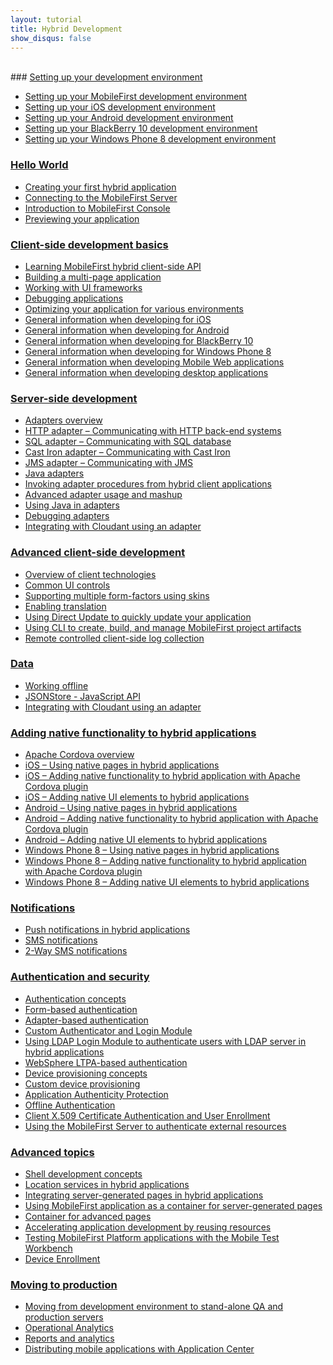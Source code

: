 ```yaml
---
layout: tutorial
title: Hybrid Development
show_disqus: false
---
```

<br>
### <a href="../setting-up-your-development-environment/">Setting up your development environment</a>

* <a href="../setting-up-your-development-environment/setting-mobilefirst-development-environment/">Setting up your MobileFirst development environment</a>
* <a href="../setting-up-your-development-environment/setting-ios-development-environment/">Setting up your iOS development environment</a>
* <a href="../setting-up-your-development-environment/setting-android-development-environment/">Setting up your Android development environment</a>
* <a href="../setting-up-your-development-environment/setting-blackberry-10-development-environment/">Setting up your BlackBerry 10 development environment</a>
* <a href="../setting-up-your-development-environment/setting-windows-phone-8-development-environment/">Setting up your Windows Phone 8 development environment</a>

### <a href="../hello-world/">Hello World</a>

* <a href="../hello-world/creating-your-first-hybrid-application/">Creating your first hybrid application</a>
* <a href="../hello-world/connecting-to-the-mobilefirst-server/">Connecting to the MobileFirst Server</a>
* <a href="../hello-world/mobilefirst-console/">Introduction to MobileFirst Console</a>
* <a href="../hello-world/">Previewing your application</a>

### <a href="../client-side-development-basics/">Client-side development basics</a>

* <a href="../client-side-development-basics/learning-mobilefirst-hybrid-client-side-api/">Learning MobileFirst hybrid client-side API</a>
* <a href="../client-side-development-basics/building-multi-page-application/">Building a multi-page application</a>
* <a href="../client-side-development-basics/working-ui-frameworks/">Working with UI frameworks</a>
* <a href="../client-side-development-basics/debugging-applications/">Debugging applications</a>
* <a href="../client-side-development-basics/optimizing-application-various-environments/">Optimizing your application for various environments</a>
* <a href="../client-side-development-basics/general-information-developing-ios/">General information when developing for iOS</a>
* <a href="../client-side-development-basics/general-information-developing-android/">General information when developing for Android</a>
* <a href="../client-side-development-basics/general-information-developing-blackberry-10/">General information when developing for BlackBerry 10</a>
* <a href="../client-side-development-basics/general-information-developing-windows-phone-8/">General information when developing for Windows Phone 8</a>
* <a href="../client-side-development-basics/general-information-developing-mobile-web-applications/">General information when developing Mobile Web applications</a>
* <a href="../client-side-development-basics/general-information-developing-desktop-applications/">General information when developing desktop applications</a>

### <a href="../server-side-development/">Server-side development</a>

* <a href="../server-side-development/adapter-framework-overview/">Adapters overview</a>
* <a href="../server-side-development/js-http-adapter/">HTTP adapter – Communicating with HTTP back-end systems</a>
* <a href="../server-side-development/js-sql-adapter/">SQL adapter – Communicating with SQL database</a>
* <a href="../server-side-development/js-cast-iron-adapter/">Cast Iron adapter – Communicating with Cast Iron</a>
* <a href="../server-side-development/js-jms-adapter/">JMS adapter – Communicating with JMS</a>
* <a href="../server-side-development/java-adapter/">Java adapters</a>
* <a href="../server-side-development/invoking-adapter-procedures-hybrid-client-applications/">Invoking adapter procedures from hybrid client applications</a>
* <a href="../server-side-development/advanced-adapter-usage-mashup/">Advanced adapter usage and mashup</a>
* <a href="../server-side-development/using-java-adapters/">Using Java in adapters</a>
* <a href="../server-side-development/debugging-adapters/">Debugging adapters</a>
* <a href="../server-side-development/cloudant/">Integrating with Cloudant using an adapter</a>

### <a href="../advanced-client-side-development/">Advanced client-side development</a>

* <a href="../advanced-client-side-development/overview-client-technologies/">Overview of client technologies</a>
* <a href="../advanced-client-side-development/common-ui-controls/">Common UI controls</a>
* <a href="../advanced-client-side-development/supporting-multiple-form-factors-using-skins/">Supporting multiple form-factors using skins</a>
* <a href="../advanced-client-side-development/enabling-translation/">Enabling translation</a>
* <a href="../advanced-client-side-development/using-direct-update-quickly-update-application/">Using Direct Update to quickly update your application</a>
* <a href="../advanced-client-side-development/using-cli-create-build-manage-project-artifacts/">Using CLI to create, build, and manage MobileFirst project artifacts</a>
* <a href="../advanced-client-side-development/remote-controlled-client-side-log-collection/">Remote controlled client-side log collection</a>

### <a href="../data/">Data</a>

* <a href="../data/working-offline/">Working offline</a>
* <a href="../data/jsonstore/jsonstore-javascript-api/">JSONStore - JavaScript API</a>
* <a href="{{site.baseurl}}/tutorials/en/foundation/7.0/data/cloudant-nosql-db-api">Integrating with Cloudant using an adapter</a>

### <a href="../adding-native-functionality/">Adding native functionality to hybrid applications</a>

* <a href="../adding-native-functionality/apache-cordova-overview/">Apache Cordova overview</a>
* <a href="../adding-native-functionality/ios-using-native-pages-hybrid-applications/">iOS – Using native pages in hybrid applications</a>
* <a href="../adding-native-functionality/ios-adding-native-functionality-hybrid-application-apache-cordova-plugin/">iOS – Adding native functionality to hybrid application with Apache Cordova plugin</a>
* <a href="../adding-native-functionality/ios-adding-native-ui-elements-hybrid-applications/">iOS – Adding native UI elements to hybrid applications</a>
* <a href="../adding-native-functionality/android-using-native-pages-hybrid-applications/">Android – Using native pages in hybrid applications</a>
* <a href="../adding-native-functionality/android-adding-native-functionality-hybrid-application-apache-cordova-plugin/">Android – Adding native functionality to hybrid application with Apache Cordova plugin</a>
* <a href="../adding-native-functionality/android-adding-native-ui-elements-hybrid-applications/">Android – Adding native UI elements to hybrid applications</a>
* <a href="../adding-native-functionality/windows-phone-8-using-native-pages-hybrid-applications/">Windows Phone 8 – Using native pages in hybrid applications</a>
* <a href="../adding-native-functionality/windows-phone-8-adding-native-functionality-hybrid-application-apache-cordova-plugin/">Windows Phone 8 – Adding native functionality to hybrid application with Apache Cordova plugin</a>
* <a href="../adding-native-functionality/windows-phone-8-adding-native-ui-elements-hybrid-applications/">Windows Phone 8 – Adding native UI elements to hybrid applications</a>

### <a href="../notifications/">Notifications</a>

* <a href="../notifications/push-notifications-hybrid-applications/">Push notifications in hybrid applications</a>
* <a href="../notifications/sms-notifications/">SMS notifications</a>
* <a href="../notifications/two-way-sms-communication/">2-Way SMS notifications</a>

### <a href="../authentication-security/">Authentication and security</a>

* <a href="../authentication-security/authentication-concepts/">Authentication concepts</a>
* <a href="../authentication-security/form-based-authentication/">Form-based authentication</a>
* <a href="../authentication-security/adapter-based-authentication/">Adapter-based authentication</a>
* <a href="../authentication-security/custom-authenticator-login-module/">Custom Authenticator and Login Module</a>
* <a href="../authentication-security/using-ldap-login-module-to-authenticate-users-with-ldap-server-in-hybrid-applications/">Using LDAP Login Module to authenticate users with LDAP server in hybrid applications</a>
* <a href="../authentication-security/websphere-ltpa-based-authentication/">WebSphere LTPA-based authentication</a>
* <a href="../authentication-security/device-provisioning-concepts/">Device provisioning concepts</a>
* <a href="../authentication-security/custom-device-provisioning/">Custom device provisioning</a>
* <a href="../authentication-security/application-authenticity-protection/">Application Authenticity Protection</a>
* <a href="../authentication-security/offline-authentication/">Offline Authentication</a>
* <a href="../authentication-security/client-x-509-certificate-authentication-user-enrollment/">Client X.509 Certificate Authentication and User Enrollment</a>
* <a href="../authentication-security/using-mobilefirst-server-authenticate-external-resources/">Using the MobileFirst Server to authenticate external resources</a>

### <a href="../advanced-topics/">Advanced topics</a>

* <a href="../advanced-topics/shell-development-concepts/">Shell development concepts</a>
* <a href="../advanced-topics/location-services-hybrid-applications/">Location services in hybrid applications</a>
* <a href="../advanced-topics/integrating-server-generated-pages-hybrid-applications/">Integrating server-generated pages in hybrid applications</a>
* <a href="../advanced-topics/using-mobilefirst-application-container-server-generated-pages/">Using MobileFirst application as a container for server-generated pages</a>
* <a href="../advanced-topics/container-advanced-pages/">Container for advanced pages</a>
* <a href="../advanced-topics/accelerating-application-development-reusing-resources/">Accelerating application development by reusing resources</a>
* <a href="../advanced-topics/testing-mobilefirst-platform-applications-mobile-test-workbench/">Testing MobileFirst Platform applications with the Mobile Test Workbench</a>
* <a href="../advanced-topics/device-enrollment/">Device Enrollment</a>

### <a href="../moving-production/">Moving to production</a>

* <a href="../moving-production/moving-development-environment-stand-alone-qa-production-servers/">Moving from development environment to stand-alone QA and production servers</a>
* <a href="../moving-production/operational-analytics/">Operational Analytics</a>
* <a href="../moving-production/reports-analytics/">Reports and analytics</a>
* <a href="../moving-production/distributing-mobile-applications-application-center/">Distributing mobile applications with Application Center</a>
